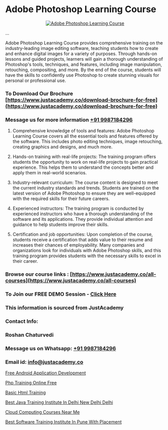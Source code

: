 # Adobe Photoshop Learning Course

<p align="center">
  <a href="https://justacademy.co/course-detail/photoshop-training">
    <img src="https://justacademy.co/storage2/course_image/1676637576_course_image.webp" alt="Adobe Photoshop Learning Course">
  </a>
</p>
…

Adobe Photoshop Learning Course provides comprehensive training on the industry-leading image editing software, teaching students how to create and enhance digital images for a variety of purposes. Through hands-on lessons and guided projects, learners will gain a thorough understanding of Photoshop's tools, techniques, and features, including image manipulation, retouching, compositing, and more. By the end of the course, students will have the skills to confidently use Photoshop to create stunning visuals for personal or professional use.
### To Download Our Brochure [https://www.justacademy.co/download-brochure-for-free](https://www.justacademy.co/download-brochure-for-free)
### Message us for more information [+91 9987184296](https://api.whatsapp.com/send?phone=919987184296)
1) Comprehensive knowledge of tools and features: Adobe Photoshop Learning Course covers all the essential tools and features offered by the software. This includes photo editing techniques, image retouching, creating graphics and designs, and much more.

2) Hands-on training with real-life projects: The training program offers students the opportunity to work on real-life projects to gain practical experience. This helps them to understand the concepts better and apply them in real-world scenarios.

3) Industry-relevant curriculum: The course content is designed to meet the current industry standards and trends. Students are trained on the latest version of Adobe Photoshop to ensure they are well-equipped with the required skills for their future careers.

4) Experienced instructors: The training program is conducted by experienced instructors who have a thorough understanding of the software and its applications. They provide individual attention and guidance to help students improve their skills.

5) Certification and job opportunities: Upon completion of the course, students receive a certification that adds value to their resume and increases their chances of employability. Many companies and organizations look for individuals with Adobe Photoshop skills, and this training program provides students with the necessary skills to excel in their career.

### Browse our course links : [https://www.justacademy.co/all-courses](https://www.justacademy.co/all-courses) 
### To Join our FREE DEMO Session - [Click Here](https://www.justacademy.co/register-for-course-demo)


### This information is sourced from JustAcademy
### Contact Info:
### Roshan Chaturvedi
### Message us on Whatsapp: [+91 9987184296](https://api.whatsapp.com/send?phone=919987184296)
### Email id: [info@justacademy.co](mailto:info@justacademy.co)
                
[Free Android Application Development](https://www.linkedin.com/pulse/free-android-application-development-l0zwc/)

[Php Training Online Free](https://www.linkedin.com/pulse/php-training-online-free-software-training-sunnyvale-qt4pc?trackingId=cOfosApHcQLlBMCZ3akamg%3D%3D&lipi=urn%3Ali%3Apage%3Ad_flagship3_company_admin%3BzThijShxRS6J0WzPkYT7Lg%3D%3D)

[Basic Html Training](https://medium.com/@prempja40/basic-html-training-4c0cf65495fd)

[Best Java Training Institute In Delhi New Delhi Delhi](https://medium.com/@akanshapatil/best-java-training-institute-in-delhi-new-delhi-delhi-65d7a5d341d4)

[Cloud Computing Courses Near Me](https://justacademyin.github.io/justacademy/cloud-computing-courses-near-me)

[Best Software Training Institute In Pune With Placement](https://justacademyin.github.io/justacademy/best-software-training-institute-in-pune-with-placement)

